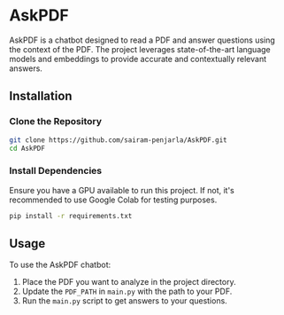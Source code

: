 # AskPDF

AskPDF is a chatbot designed to read a PDF and answer questions using the context of the PDF. The project leverages state-of-the-art language models and embeddings to provide accurate and contextually relevant answers.

## Installation

### Clone the Repository
```bash
git clone https://github.com/sairam-penjarla/AskPDF.git
cd AskPDF
```

### Install Dependencies
Ensure you have a GPU available to run this project. If not, it's recommended to use Google Colab for testing purposes.

```bash
pip install -r requirements.txt
```

## Usage

To use the AskPDF chatbot:

1. Place the PDF you want to analyze in the project directory.
2. Update the `PDF_PATH` in `main.py` with the path to your PDF.
3. Run the `main.py` script to get answers to your questions.
